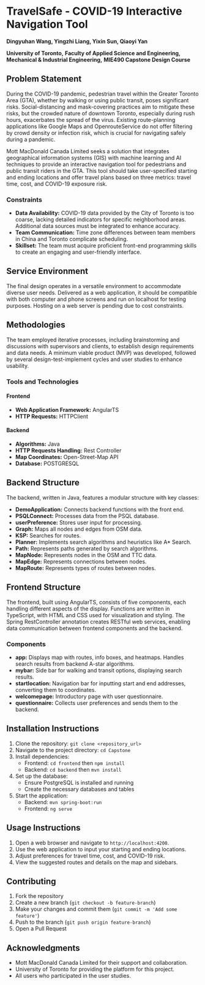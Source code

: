 # TravelSafe - COVID-19 Interactive Navigation Tool

**Dingyuhan Wang, Yingzhi Liang, Yixin Sun, Qiaoyi Yan**

**University of Toronto,**
**Faculty of Applied Science and Engineering, Mechanical & Industrial Engineering,**
**MIE490 Capstone Design Course**

## Problem Statement
During the COVID-19 pandemic, pedestrian travel within the Greater Toronto Area (GTA), whether by walking or using public transit, poses significant risks. Social-distancing and mask-covering practices aim to mitigate these risks, but the crowded nature of downtown Toronto, especially during rush hours, exacerbates the spread of the virus. Existing route-planning applications like Google Maps and OpenrouteService do not offer filtering by crowd density or infection risk, which is crucial for navigating safely during a pandemic.

Mott MacDonald Canada Limited seeks a solution that integrates geographical information systems (GIS) with machine learning and AI techniques to provide an interactive navigation tool for pedestrians and public transit riders in the GTA. This tool should take user-specified starting and ending locations and offer travel plans based on three metrics: travel time, cost, and COVID-19 exposure risk. 

### Constraints
- **Data Availability:** COVID-19 data provided by the City of Toronto is too coarse, lacking detailed indicators for specific neighborhood areas. Additional data sources must be integrated to enhance accuracy.
- **Team Communication:** Time zone differences between team members in China and Toronto complicate scheduling.
- **Skillset:** The team must acquire proficient front-end programming skills to create an engaging and user-friendly interface.

## Service Environment
The final design operates in a versatile environment to accommodate diverse user needs. Delivered as a web application, it should be compatible with both computer and phone screens and run on localhost for testing purposes. Hosting on a web server is pending due to cost constraints.

## Methodologies
The team employed iterative processes, including brainstorming and discussions with supervisors and clients, to establish design requirements and data needs. A minimum viable product (MVP) was developed, followed by several design-test-implement cycles and user studies to enhance usability.

### Tools and Technologies
#### Frontend
- **Web Application Framework:** AngularTS
- **HTTP Requests:** HTTPClient

#### Backend
- **Algorithms:** Java
- **HTTP Requests Handling:** Rest Controller
- **Map Coordinates:** Open-Street-Map API
- **Database:** POSTGRESQL

## Backend Structure
The backend, written in Java, features a modular structure with key classes:
- **DemoApplication:** Connects backend functions with the front end.
- **PSQLConnect:** Processes data from the PSQL database.
- **userPreference:** Stores user input for processing.
- **Graph:** Maps all nodes and edges from OSM data.
- **KSP:** Searches for routes.
- **Planner:** Implements search algorithms and heuristics like A* Search.
- **Path:** Represents paths generated by search algorithms.
- **MapNode:** Represents nodes in the OSM and TTC data.
- **MapEdge:** Represents connections between nodes.
- **MapRoute:** Represents types of routes between nodes.

## Frontend Structure
The frontend, built using AngularTS, consists of five components, each handling different aspects of the display. Functions are written in TypeScript, with HTML and CSS used for visualization and styling. The Spring RestController annotation creates RESTful web services, enabling data communication between frontend components and the backend.

### Components
- **app:** Displays map with routes, info boxes, and heatmaps. Handles search results from backend A-star algorithms.
- **mybar:** Side bar for walking and transit options, displaying search results.
- **startlocation:** Navigation bar for inputting start and end addresses, converting them to coordinates.
- **welcomepage:** Introductory page with user questionnaire.
- **questionnaire:** Collects user preferences and sends them to the backend.

## Installation Instructions
1. Clone the repository: `git clone <repository_url>`
2. Navigate to the project directory: `cd Capstone`
3. Install dependencies:
   - Frontend: `cd frontend` then `npm install`
   - Backend: `cd backend` then `mvn install`
4. Set up the database:
   - Ensure PostgreSQL is installed and running
   - Create the necessary databases and tables
5. Start the application:
   - Backend: `mvn spring-boot:run`
   - Frontend: `ng serve`

## Usage Instructions
1. Open a web browser and navigate to `http://localhost:4200`.
2. Use the web application to input your starting and ending locations.
3. Adjust preferences for travel time, cost, and COVID-19 risk.
4. View the suggested routes and details on the map and sidebars.

## Contributing
1. Fork the repository
2. Create a new branch (`git checkout -b feature-branch`)
3. Make your changes and commit them (`git commit -m 'Add some feature'`)
4. Push to the branch (`git push origin feature-branch`)
5. Open a Pull Request

## Acknowledgments
- Mott MacDonald Canada Limited for their support and collaboration.
- University of Toronto for providing the platform for this project.
- All users who participated in the user studies.
